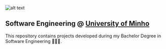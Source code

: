 

![alt text]("Logo")

## Software Engineering @ [University of Minho][uminho]

 [uminho]: https://www.uminho.pt/EN/

This repository contains projects developed during my Bachelor Degree in Software Engineering 🧑🏻‍🎓.
